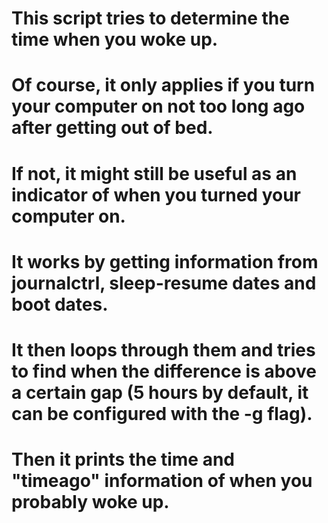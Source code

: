 # This script tries to determine the time when you woke up.
# Of course, it only applies if you turn your computer on not too long ago after getting out of bed.
# If not, it might still be useful as an indicator of when you turned your computer on.
# It works by getting information from journalctrl, sleep-resume dates and boot dates.
# It then loops through them and tries to find when the difference is above a certain gap (5 hours by default, it can be configured with the -g flag).
# Then it prints the time and "timeago" information of when you probably woke up.